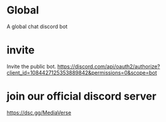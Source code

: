# Global
A global chat discord bot

# invite
Invite the public bot. https://discord.com/api/oauth2/authorize?client_id=1084427125353889842&permissions=0&scope=bot

# join our official discord server
https://dsc.gg/MediaVerse
